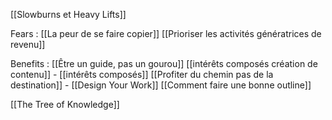 [[Slowburns et Heavy Lifts]]

Fears : 
[[La peur de se faire copier]]
[[Prioriser les activités génératrices de revenu]]

Benefits : 
[[Être un guide, pas un gourou]]
[[intérêts composés création de contenu]] - [[intérêts composés]]
[[Profiter du chemin pas de la destination]] - [[Design Your Work]]
[[Comment faire une bonne outline]]

[[The Tree of Knowledge]]